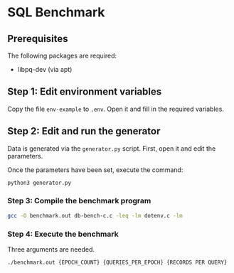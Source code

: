 # SQL Benchmark

## Prerequisites

The following packages are required:

- libpq-dev (via apt)

## Step 1: Edit environment variables

Copy the file `env-example` to `.env`. Open it and fill in the required variables.

## Step 2: Edit and run the generator

Data is generated via the `generator.py` script. First, open it and edit the parameters.

Once the parameters have been set, execute the command:

```bash
python3 generator.py
```

### Step 3: Compile the benchmark program

```bash
gcc -O benchmark.out db-bench-c.c -leq -lm dotenv.c -lm
``` 

### Step 4: Execute the benchmark

Three arguments are needed.

```bash
./benchmark.out {EPOCH_COUNT} {QUERIES_PER_EPOCH} {RECORDS PER QUERY}
```
